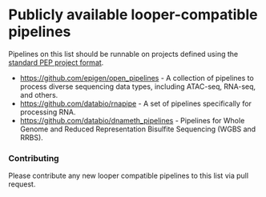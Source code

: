 # Publicly available looper-compatible pipelines

Pipelines on this list should be runnable on projects defined using the [standard PEP project format](https://pepkit.github.io/docs/home/).

* https://github.com/epigen/open_pipelines - A collection of pipelines to process diverse sequencing data types, including ATAC-seq, RNA-seq, and others.
* https://github.com/databio/rnapipe - A set of pipelines specifically for processing RNA.
* https://github.com/databio/dnameth_pipelines - Pipelines for Whole Genome and Reduced Representation Bisulfite Sequencing (WGBS and RRBS).

### Contributing

Please contribute any new looper compatible pipelines to this list via pull request.
